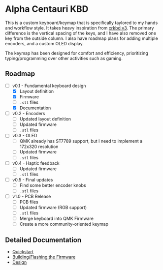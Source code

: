 # Alpha Centauri KBD

This is a custom keyboard/keymap that is specifically taylored to my hands and workflow style. It takes heavy inspiration from [crkbd v3](https://github.com/foostan/crkbd). The primary difference is the vertical spacing of the keys, and I have also removed one key from the outside column. I also have roadmap plans for adding multiple encoders, and a custom OLED display.

The keymap has been designed for comfort and efficiency, prioritizing typing/programming over other activities such as gaming.

## Roadmap

- [ ] v0.1 - Fundamental keyboard design
  - [X] Layout definition
  - [x] Firmware
  - [ ] `.stl` files
  - [X] Documentation
- [ ] v0.2 - Encoders
  - [ ] Updated layout definition
  - [ ] Updated firmware
  - [ ] `.stl` files
- [ ] v0.3 - OLED
  - [ ] QMK already has ST7789 support, but I need to implement a 172x320 resolution
  - [ ] Updated firmware
  - [ ] `.stl` files
- [ ] v0.4 - Haptic feedback
  - [ ] Updated firmware
  - [ ] `.stl` files
- [ ] v0.5 - Final updates
  - [ ] Find some better encoder knobs
  - [ ] `.stl` files
- [ ] v1.0 - PCB Release
  - [ ] PCB files
  - [ ] Updated firmware (RGB support)
  - [ ] `.stl` files
  - [ ] Merge keyboard into QMK Firmware
  - [ ] Create a more community-oriented keymap

## Detailed Documentation

- [Quickstart](https://github.com/jacob-w-gable/alpha_centauri/wiki/Quickstart)
- [Building/Flashing the Firmware](https://github.com/jacob-w-gable/alpha_centauri/wiki/Building-and-Flashing)
- [Design](https://github.com/jacob-w-gable/alpha_centauri/wiki/Design)

